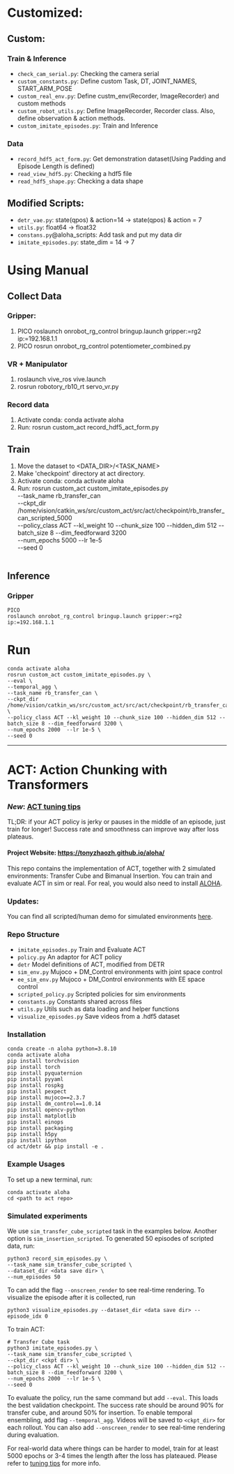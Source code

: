 # Customized:
## Custom:
### Train & Inference
- ``check_cam_serial.py``: Checking the camera serial
- ``custom_constants.py``: Define custom Task, DT, JOINT_NAMES, START_ARM_POSE
- ``custom_real_env.py``: Define custm_env(Recorder, ImageRecorder) and custom methods
- ``custom_robot_utils.py``: Define ImageRecorder, Recorder class. Also, define observation & action methods.
- `custom_imitate_episodes.py`: Train and Inference
### Data
- ``record_hdf5_act_form.py``: Get demonstration dataset(Using Padding and Episode Length is defined)
- ``read_view_hdf5.py``: Checking a hdf5 file
- ``read_hdf5_shape.py``: Checking a data shape

## Modified Scripts:
- ``detr_vae.py``: state(qpos) & action=14 -> state(qpos) & action = 7
- ``utils.py``: float64 -> float32
- ``constans.py``@aloha_scripts: Add task and put my data dir
- ``imitate_episodes.py``: state_dim = 14 -> 7

# Using Manual
## Collect Data
### Gripper: 
1. 
    PICO
    roslaunch onrobot_rg_control bringup.launch gripper:=rg2 ip:=192.168.1.1
2. 
    PICO
    rosrun onrobot_rg_control potentiometer_combined.py
### VR + Manipulator
1. 
    roslaunch vive_ros vive.launch
2. 
    rosrun robotory_rb10_rt servo_vr.py
### Record data
1. Activate conda:
    conda activate aloha
2. Run:
    rosrun custom_act record_hdf5_act_form.py

## Train
1. Move the dataset to <DATA_DIR>/<TASK_NAME>
2. Make 'checkpoint' directory at act directory.
3. Activate conda: 
    conda activate aloha
4. Run: 
    rosrun custom_act custom_imitate_episodes.py \
    --task_name rb_transfer_can \
    --ckpt_dir /home/vision/catkin_ws/src/custom_act/src/act/checkpoint/rb_transfer_can_scripted_5000 \
    --policy_class ACT --kl_weight 10 --chunk_size 100 --hidden_dim 512 --batch_size 8 --dim_feedforward 3200 \
    --num_epochs 5000  --lr 1e-5 \
    --seed 0
    ```

## Inference
### Gripper
    PICO
    roslaunch onrobot_rg_control bringup.launch gripper:=rg2 ip:=192.168.1.1

# Run
    conda activate aloha
    rosrun custom_act custom_imitate_episodes.py \
    --eval \
    --temporal_agg \
    --task_name rb_transfer_can \
    --ckpt_dir /home/vision/catkin_ws/src/custom_act/src/act/checkpoint/rb_transfer_can_scripted \
    --policy_class ACT --kl_weight 10 --chunk_size 100 --hidden_dim 512 --batch_size 8 --dim_feedforward 3200 \
    --num_epochs 2000  --lr 1e-5 \
    --seed 0

---
# ACT: Action Chunking with Transformers

### *New*: [ACT tuning tips](https://docs.google.com/document/d/1FVIZfoALXg_ZkYKaYVh-qOlaXveq5CtvJHXkY25eYhs/edit?usp=sharing)
TL;DR: if your ACT policy is jerky or pauses in the middle of an episode, just train for longer! Success rate and smoothness can improve way after loss plateaus.

#### Project Website: https://tonyzhaozh.github.io/aloha/

This repo contains the implementation of ACT, together with 2 simulated environments:
Transfer Cube and Bimanual Insertion. You can train and evaluate ACT in sim or real.
For real, you would also need to install [ALOHA](https://github.com/tonyzhaozh/aloha).

### Updates:
You can find all scripted/human demo for simulated environments [here](https://drive.google.com/drive/folders/1gPR03v05S1xiInoVJn7G7VJ9pDCnxq9O?usp=share_link).


### Repo Structure
- ``imitate_episodes.py`` Train and Evaluate ACT
- ``policy.py`` An adaptor for ACT policy
- ``detr`` Model definitions of ACT, modified from DETR
- ``sim_env.py`` Mujoco + DM_Control environments with joint space control
- ``ee_sim_env.py`` Mujoco + DM_Control environments with EE space control
- ``scripted_policy.py`` Scripted policies for sim environments
- ``constants.py`` Constants shared across files
- ``utils.py`` Utils such as data loading and helper functions
- ``visualize_episodes.py`` Save videos from a .hdf5 dataset


### Installation

    conda create -n aloha python=3.8.10
    conda activate aloha
    pip install torchvision
    pip install torch
    pip install pyquaternion
    pip install pyyaml
    pip install rospkg
    pip install pexpect
    pip install mujoco==2.3.7
    pip install dm_control==1.0.14
    pip install opencv-python
    pip install matplotlib
    pip install einops
    pip install packaging
    pip install h5py
    pip install ipython
    cd act/detr && pip install -e .

### Example Usages

To set up a new terminal, run:

    conda activate aloha
    cd <path to act repo>

### Simulated experiments

We use ``sim_transfer_cube_scripted`` task in the examples below. Another option is ``sim_insertion_scripted``.
To generated 50 episodes of scripted data, run:

    python3 record_sim_episodes.py \
    --task_name sim_transfer_cube_scripted \
    --dataset_dir <data save dir> \
    --num_episodes 50

To can add the flag ``--onscreen_render`` to see real-time rendering.
To visualize the episode after it is collected, run

    python3 visualize_episodes.py --dataset_dir <data save dir> --episode_idx 0

To train ACT:
    
    # Transfer Cube task
    python3 imitate_episodes.py \
    --task_name sim_transfer_cube_scripted \
    --ckpt_dir <ckpt dir> \
    --policy_class ACT --kl_weight 10 --chunk_size 100 --hidden_dim 512 --batch_size 8 --dim_feedforward 3200 \
    --num_epochs 2000  --lr 1e-5 \
    --seed 0


To evaluate the policy, run the same command but add ``--eval``. This loads the best validation checkpoint.
The success rate should be around 90% for transfer cube, and around 50% for insertion.
To enable temporal ensembling, add flag ``--temporal_agg``.
Videos will be saved to ``<ckpt_dir>`` for each rollout.
You can also add ``--onscreen_render`` to see real-time rendering during evaluation.

For real-world data where things can be harder to model, train for at least 5000 epochs or 3-4 times the length after the loss has plateaued.
Please refer to [tuning tips](https://docs.google.com/document/d/1FVIZfoALXg_ZkYKaYVh-qOlaXveq5CtvJHXkY25eYhs/edit?usp=sharing) for more info.

